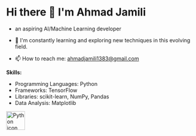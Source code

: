 # Hi there 👋 I'm Ahmad Jamili 

- an aspiring AI/Machine Learning developer
  
- 🌱 I'm constantly learning and exploring new techniques in this evolving field.

- 📫 How to reach me: ahmadjamili1383@gmail.com

**Skills:**
- Programming Languages: Python
- Frameworks: TensorFlow
- Libraries: scikit-learn, NumPy, Pandas
- Data Analysis: Matplotlib
<img src="https://s3.dualstack.us-east-2.amazonaws.com/pythondotorg-assets/media/community/logos/python-logo-only.png" width="50" height="50" alt="Python icon">
